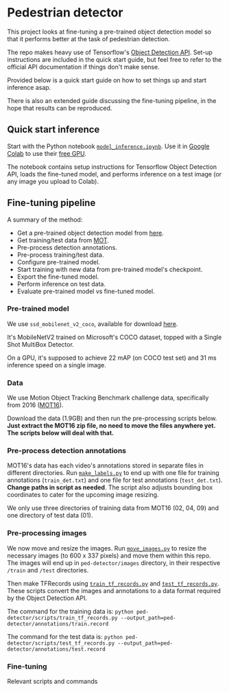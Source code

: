 # Pedestrian detector
This project looks at fine-tuning a pre-trained object detection model so that it performs better at the task of pedestrian detection.

The repo makes heavy use of Tensorflow's [Object Detection API](https://github.com/tensorflow/models/tree/master/research/object_detection). Set-up instructions are included in the quick start guide, but feel free to refer to the official API documentation if things don't make sense.

Provided below is a quick start guide on how to set things up and start inference asap.

There is also an extended guide discussing the fine-tuning pipeline, in the hope that results can be reproduced.

## Quick start inference
Start with the Python notebook [`model_inference.ipynb`](https://github.com/conorg000/ped-detector/blob/master/model_inference.ipynb). Use it in [Google Colab](https://colab.research.google.com/) to use their [free GPU](https://colab.research.google.com/notebooks/gpu.ipynb).

The notebook contains setup instructions for Tensorflow Object Detection API, loads the fine-tuned model, and performs inference on a test image (or any image you upload to Colab).

## Fine-tuning pipeline
A summary of the method:
- Get a pre-trained object detection model from [here](https://github.com/tensorflow/models/blob/master/research/object_detection/g3doc/detection_model_zoo.md).
- Get training/test data from [MOT](https://motchallenge.net/data/MOT16/).
- Pre-process detection annotations.
- Pre-process training/test data.
- Configure pre-trained model.
- Start training with new data from pre-trained model's checkpoint.
- Export the fine-tuned model.
- Perform inference on test data.
- Evaluate pre-trained model vs fine-tuned model.

### Pre-trained model
We use `ssd_mobilenet_v2_coco`, available for download [here](https://github.com/tensorflow/models/blob/master/research/object_detection/g3doc/detection_model_zoo.md).

It's MobileNetV2 trained on Microsoft's COCO dataset, topped with a Single Shot MultiBox Detector.

On a GPU, it's supposed to achieve 22 mAP (on COCO test set) and 31 ms inference speed on a single image.

### Data
We use Motion Object Tracking Benchmark challenge data, specifically from 2016 ([MOT16](https://motchallenge.net/data/MOT16/)).

Download the data (1.9GB) and then run the pre-processing scripts below. **Just extract the MOT16 zip file, no need to move the files anywhere yet. The scripts below will deal with that.**

### Pre-process detection annotations
MOT16's data has each video's annotations stored in separate files in different directories. Run [`make_labels.py`](https://github.com/conorg000/ped-detector/blob/master/scripts/make_labels.py) to end up with one file for training annotations (`train_det.txt`) and one file for test annotations (`test_det.txt`). **Change paths in script as needed**. The script also adjusts bounding box coordinates to cater for the upcoming image resizing.

We only use three directories of training data from MOT16 (02, 04, 09) and one directory of test data (01).

### Pre-processing images
We now move and resize the images. Run [`move_images.py`](https://github.com/conorg000/ped-detector/blob/master/scripts/move_images.py) to resize the necessary images (to 600 x 337 pixels) and move them within this repo. The images will end up in `ped-detector/images` directory, in their respective `/train` and `/test` directories.

Then make TFRecords using [`train_tf_records.py`](https://github.com/conorg000/ped-detector/blob/master/scripts/train_tf_records.py) and [`test_tf_records.py`](https://github.com/conorg000/ped-detector/blob/master/scripts/test_tf_records.py). These scripts convert the images and annotations to a data format required by the Object Detection API.

The command for the training data is: `python ped-detector/scripts/train_tf_records.py --output_path=ped-detector/annotations/train.record`

The command for the test data is: `python ped-detector/scripts/test_tf_records.py --output_path=ped-detector/annotations/test.record`

### Fine-tuning
Relevant scripts and commands

###
